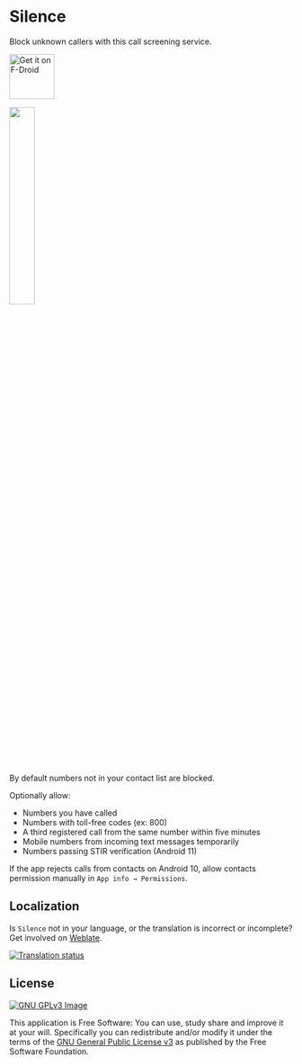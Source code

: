 # Silence

Block unknown callers with this call screening service.

<a href="https://f-droid.org/packages/me.lucky.silence/" rel="nofollow"><img alt="Get it on F-Droid" height="80" src="https://user-images.githubusercontent.com/53379023/142497343-0e635fc5-056b-46ff-8d8e-d607ed95527e.png" data-canonical-src="https://fdroid.gitlab.io/artwork/badge/get-it-on.png" style="max-width: 100%;"></a>

<img src="https://user-images.githubusercontent.com/53379023/129469588-ab10f92d-02d4-4b3e-88a9-51ea007dcd4b.png" width="30%" height="30%">

By default numbers not in your contact list are blocked.

Optionally allow:
- Numbers you have called
- Numbers with toll-free codes (ex: 800)
- A third registered call from the same number within five minutes
- Mobile numbers from incoming text messages temporarily
- Numbers passing STIR verification (Android 11)

If the app rejects calls from contacts on Android 10, allow contacts permission manually in `App info → Permissions`.

## Localization

Is `Silence` not in your language, or the translation is incorrect or incomplete? Get involved on [Weblate](https://hosted.weblate.org/engage/me-lucky-silence/).

<a href="https://hosted.weblate.org/engage/me-lucky-silence/">
<img src="https://hosted.weblate.org/widgets/me-lucky-silence/-/app/horizontal-auto.svg" alt="Translation status" />
</a>

## License
[![GNU GPLv3 Image](https://www.gnu.org/graphics/gplv3-127x51.png)](http://www.gnu.org/licenses/gpl-3.0.en.html)  

This application is Free Software: You can use, study share and improve it at your
will. Specifically you can redistribute and/or modify it under the terms of the
[GNU General Public License v3](https://www.gnu.org/licenses/gpl.html) as
published by the Free Software Foundation.
